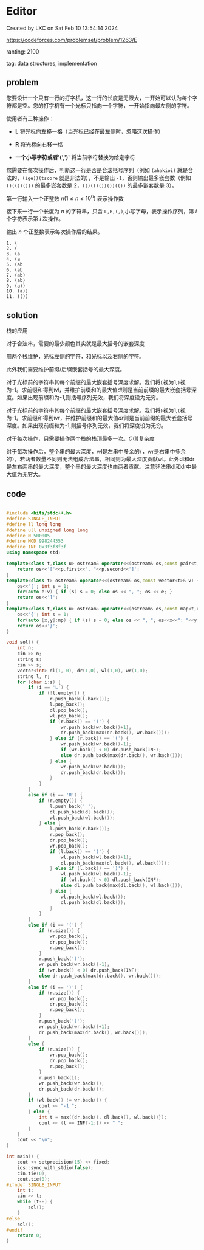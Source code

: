 # Editor

Created by LXC on Sat Feb 10 13:54:14 2024

https://codeforces.com/problemset/problem/1263/E

ranting: 2100

tag: data structures, implementation

## problem


您要设计一个只有一行的打字机，这一行的长度是无限大，一开始可以认为每个字符都是空。您的打字机有一个光标只指向一个字符，一开始指向最左侧的字符。

使用者有三种操作：

- **L** 将光标向左移一格（当光标已经在最左侧时，忽略这次操作）

- **R** 将光标向右移一格

- **一个小写字符或者'(',')'** 将当前字符替换为给定字符

您需要在每次操作后，判断这一行是否是合法括号序列（例如 ``(ahakioi)`` 就是合法的，``(ige))(tscore`` 就是非法的），不是输出 ``-1``，否则输出最多嵌套数（例如 ``()(())()()`` 的最多嵌套数是 2，``(()(()())())(())`` 的最多嵌套数是 3）。


第一行输入一个正整数 $n(1\le n\le 10^6)$ 表示操作数

接下来一行一个长度为 $n$ 的字符串，只含 `L,R,(,)`,小写字母，表示操作序列，第 $i$ 个字符表示第 $i$ 次操作。

输出 $n$ 个正整数表示每次操作后的结果。


```plain
1. (
2. (
3. (a
4. (a
5. (ab
6. (ab
7. (ab)
8. (ab)
9. (a))
10. (a))
11. (())
```

## solution

栈的应用

对于合法串，需要的最少颜色其实就是最大括号的嵌套深度

用两个栈维护，光标左侧的字符，和光标以及右侧的字符。

此外我们需要维护前缀/后缀嵌套括号的最大深度。

对于光标前的字符串其每个前缀的最大嵌套括号深度求解。我们将`(`视为1,`)`视为-1。求前缀和得到$wl$，并维护前缀和的最大值$dl$则是当前前缀的最大嵌套括号深度。如果出现前缀和为-1,则括号序列无效，我们将深度设为无穷。

对于光标前的字符串其每个前缀的最大嵌套括号深度求解。我们将`)`视为1,`(`视为-1。求前缀和得到$wr$，并维护前缀和的最大值$dr$则是当前前缀的最大嵌套括号深度。如果出现前缀和为-1,则括号序列无效，我们将深度设为无穷。

对于每次操作，只需要操作两个栈的栈顶最多一次。$O(1)$复杂度

对于每次操作后，整个串的最大深度，wl是左串中多余的`(`，wr是右串中多余的`)`，若两者数量不同则无法组成合法串，相同则为最大深度贡献wl。此外dl和dr是左右两串的最大深度，整个串的最大深度也由两者贡献。注意非法串dl和dr中最大值为无穷大。


## code

``` cpp

#include <bits/stdc++.h>
#define SINGLE_INPUT
#define ll long long
#define ull unsigned long long
#define N 500005
#define MOD 998244353
#define INF 0x3f3f3f3f
using namespace std;

template<class t,class u> ostream& operator<<(ostream& os,const pair<t,u>& p) {
    return os<<'['<<p.first<<", "<<p.second<<']';
}
template<class t> ostream& operator<<(ostream& os,const vector<t>& v) {
    os<<'['; int s = 1;
    for(auto e:v) { if (s) s = 0; else os << ", "; os << e; }
    return os<<']';
}
template<class t,class u> ostream& operator<<(ostream& os,const map<t,u>& mp){
    os<<'{'; int s = 1;
    for(auto [x,y]:mp) { if (s) s = 0; else os << ", "; os<<x<<": "<<y; }
    return os<<'}';
}

void sol() {
    int n;
    cin >> n;
    string s;
    cin >> s;
    vector<int> dl(1, 0), dr(1,0), wl(1,0), wr(1,0);
    string l, r;
    for (char i:s) {
        if (i == 'L') {
			if (!l.empty()) {
            	r.push_back(l.back());
            	l.pop_back();
            	dl.pop_back();
            	wl.pop_back();
            	if (r.back() == ')') {
                	wr.push_back(wr.back()+1);
                	dr.push_back(max(dr.back(), wr.back()));
            	} else if (r.back() == '(') {
                	wr.push_back(wr.back()-1);
                	if (wr.back() < 0) dr.push_back(INF);
                	else dr.push_back(max(dr.back(), wr.back()));
            	} else {
                	wr.push_back(wr.back());
                	dr.push_back(dr.back());               
            	}
            }
        } 
        else if (i == 'R') {
        	if (r.empty()) {
                l.push_back(' ');
                dl.push_back(dl.back());
                wl.push_back(wl.back());
            } else {
                l.push_back(r.back());
                r.pop_back();
                dr.pop_back();
                wr.pop_back();
                if (l.back() == '(') {
                    wl.push_back(wl.back()+1);
                    dl.push_back(max(dl.back(), wl.back()));
                } else if (l.back() == ')') {
                    wl.push_back(wl.back()-1);
                    if (wl.back() < 0) dl.push_back(INF);
                    else dl.push_back(max(dl.back(), wl.back()));
                } else {
                    wl.push_back(wl.back());
                    dl.push_back(dl.back());               
                }   
            } 
        }
        else if (i == '(') {
			if (r.size()) {
            	wr.pop_back();
        		dr.pop_back();
                r.pop_back();    
            }
            r.push_back('(');
            wr.push_back(wr.back()-1);
            if (wr.back() < 0) dr.push_back(INF);
            else dr.push_back(max(dr.back(), wr.back()));
        }
        else if (i == ')') {
			if (r.size()) {
            	wr.pop_back();
        		dr.pop_back();
                r.pop_back();    
            }
            r.push_back(')');
            wr.push_back(wr.back()+1);
            dr.push_back(max(dr.back(), wr.back()));
        }
		else {
			if (r.size()) {
            	wr.pop_back();
        		dr.pop_back();
                r.pop_back();    
            }
            r.push_back(i);
            wr.push_back(wr.back());
            dr.push_back(dr.back());
        }
        if (wl.back() != wr.back()) {
            cout << "-1 ";
        } else {
            int t = max({dr.back(), dl.back(), wl.back()});
        	cout << (t == INF?-1:t) << " ";
        }
    }
    cout << "\n";
}

int main() {
    cout << setprecision(15) << fixed;
    ios::sync_with_stdio(false);
    cin.tie(0);
    cout.tie(0);
#ifndef SINGLE_INPUT
    int t;
    cin >> t;
    while (t--) {
        sol();
    }
#else
    sol();
#endif
    return 0;
}

```
